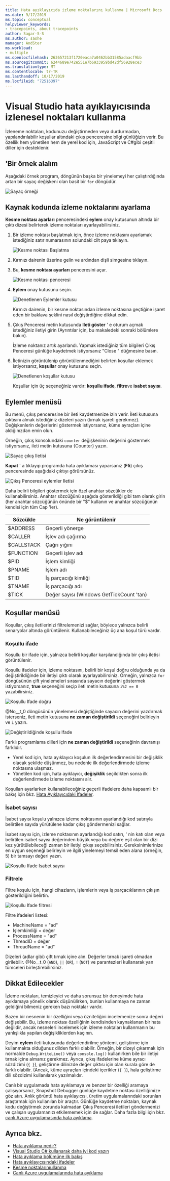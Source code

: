 ```yaml
---
title: Hata ayıklayıcıda izleme noktalarını kullanma | Microsoft Docs
ms.date: 9/17/2019
ms.topic: conceptual
helpviewer_keywords:
- tracepoints, about tracepoints
author: Sagar-S-S
ms.author: sashe
manager: AndSter
ms.workload:
- multiple
ms.openlocfilehash: 263657213f1720eaca7a0462bb31585adaacf9bb
ms.sourcegitcommit: 6244689e742e551e7b6933959bd42df56928ece3
ms.translationtype: MT
ms.contentlocale: tr-TR
ms.lasthandoff: 10/17/2019
ms.locfileid: "72516397"
---
```

# <a name="use-tracepoints-in-the-visual-studio-debugger"></a>Visual Studio hata ayıklayıcısında izlenesel noktaları kullanma

İzleneme noktaları, kodunuzu değiştirmeden veya durdurmadan, yapılandırılabilir koşullar altındaki çıkış penceresine bilgi günlüğizin verir. Bu özellik hem yönetilen hem de yerel kod için, JavaScript ve C#gibi çeşitli diller için desteklenir.

## <a name="let39s-take-an-example"></a>&#39;Bir örnek alalım

Aşağıdaki örnek program, döngünün başka bir yinelemeyi her çalıştırdığında artan bir sayaç değişkeni olan basit bir `for` döngüdür.

![Sayaç örneği](../debugger/media/counterexample.png "Sayaç örneği")

## <a name="set-tracepoints-in-source-code"></a>Kaynak kodunda izleme noktalarını ayarlama

**Kesme noktası ayarları** penceresindeki **eylem** onay kutusunun altında bir çıktı dizesi belirterek izleme noktaları ayarlayabilirsiniz.

1. Bir izleme noktası başlatmak için, önce izleme noktasını ayarlamak istediğiniz satır numarasının solundaki cilt paya tıklayın.

   ![Kesme noktası Başlatma](../debugger/media/breakpointinitialization.png "Kesme noktası Başlatma")

2. Kırmızı dairenin üzerine gelin ve ardından dişli simgesine tıklayın.
3. Bu, **kesme noktası ayarları** penceresini açar.

   ![Kesme noktası penceresi](../debugger/media/breakpointwindow.png "Kesme noktası penceresi")

4. **Eylem** onay kutusunu seçin.

   ![Denetlenen Eylemler kutusu](../debugger/media/checkedactionsbox.png "Denetlenen Eylemler kutusu")

   Kırmızı dairenin, bir kesme noktasından izleme noktasına geçtiğine işaret eden bir baklava şeklini nasıl değiştirdiğine dikkat edin.

5. Çıkış Penceresi metin kutusunda **Ileti göster** ' e oturum açmak istediğiniz iletiyi girin (Ayrıntılar için, bu makaledeki sonraki bölümlere bakın).

   İzleme noktanız artık ayarlandı. Yapmak istediğiniz tüm bilgileri Çıkış Penceresi günlüğe kaydetmek istiyorsanız &quot;Close &quot; düğmesine basın.

6. İletinizin görüntülenip görüntülenmediğini belirten koşullar eklemek istiyorsanız, **koşullar** onay kutusunu seçin.

   ![Denetlenen koşullar kutusu](../debugger/media/checkedconditionsbox.png "Denetlenen koşullar kutusu")

   Koşullar için üç seçeneğiniz vardır: **koşullu ifade**, **filtre**ve **isabet sayısı**.

## <a name="actions-menu"></a>Eylemler menüsü

Bu menü, çıkış penceresine bir ileti kaydetmenize izin verir. İleti kutusuna çıktısını almak istediğiniz dizeleri yazın (tırnak işareti gerekmez). Değişkenlerin değerlerini göstermek istiyorsanız, küme ayraçları içine aldığınızdan emin olun.

Örneğin, çıkış konsolundaki `counter` değişkeninin değerini göstermek istiyorsanız, ileti metin kutusuna {Counter} yazın.

![Sayaç çıkış Iletisi](../debugger/media/counteroutputmessage.png "Sayaç çıkış Iletisi")

**Kapat** ' a tıklayıp programda hata ayıklaması yaparsanız (**F5**) çıkış penceresinde aşağıdaki çıktıyı görürsünüz.

![Çıkış Penceresi eylemler Iletisi](../debugger/media/actionsmessageinoutputwindow.png "Çıkış Penceresi eylemler Iletisi")

Daha belirli bilgileri göstermek için özel anahtar sözcükler de kullanabilirsiniz. Anahtar sözcüğünü aşağıda gösterildiği gibi tam olarak girin (her anahtar sözcüğünün önünde bir "$" kullanın ve anahtar sözcüğünün kendisi için tüm Cap 'ler).

| Sözcükle | Ne görüntülenir |
| --- | --- |
| $ADDRESS | Geçerli yönerge |
| $CALLER | İşlev adı çağırma |
| $CALLSTACK | Çağrı yığını |
| $FUNCTION | Geçerli işlev adı |
| $PID | İşlem kimliği |
| $PNAME | İşlem adı |
| $TID | İş parçacığı kimliği |
| $TNAME   | İş parçacığı adı |
| $TICK | Değer sayısı (Windows GetTickCount 'tan) |

## <a name="conditions-menu"></a>Koşullar menüsü

Koşullar, çıkış iletilerinizi filtrelemenizi sağlar, böylece yalnızca belirli senaryolar altında görüntülenir. Kullanabileceğiniz üç ana koşul türü vardır.

### <a name="conditional-expression"></a>Koşullu ifade
Koşullu bir ifade için, yalnızca belirli koşullar karşılandığında bir çıkış iletisi görüntülenir.

Koşullu ifadeler için, izleme noktasını, belirli bir koşul doğru olduğunda ya da değiştirildiğinde bir iletiyi çıktı olarak ayarlayabilirsiniz. Örneğin, yalnızca `for` döngüsünün çift yinelemeleri sırasında sayacın değerini göstermek istiyorsanız, **true** seçeneğini seçip ileti metin kutusuna `i%2 == 0` yazabilirsiniz.

![Koşullu Ifade doğru](../debugger/media/conditionalexpressionistrue.png "Koşullu Ifade doğru")

@No__t_0 döngüsünün yinelemesi değiştiğinde sayacın değerini yazdırmak isterseniz, ileti metin kutusuna **ne zaman değiştirildi** seçeneğini belirleyin ve `i` yazın.

![Değiştirildiğinde koşullu Ifade](../debugger/media/conditionalexpressionwhenchanged.png "Değiştirildiğinde koşullu Ifade")

Farklı programlama dilleri için **ne zaman değiştirildi** seçeneğinin davranışı farklıdır.

- Yerel kod için, hata ayıklayıcı koşulun ilk değerlendirmesini bir değişiklik olacak şekilde düşünmez, bu nedenle ilk değerlendirmede izleme noktasına ulaşmaz.
- Yönetilen kod için, hata ayıklayıcı, **değişiklik** seçildikten sonra ilk değerlendirmede izleme noktasını alır.

Koşulları ayarlarken kullanabileceğiniz geçerli ifadelere daha kapsamlı bir bakış için bkz. [Hata Ayıklayıcıdaki İfadeler](expressions-in-the-debugger.md).

### <a name="hit-count"></a>İsabet sayısı
İsabet sayısı koşulu yalnızca izleme noktasının ayarlandığı kod satırıyla belirtilen sayıda yürütülene kadar çıkış göndermenizi sağlar.

İsabet sayısı için, izleme noktasının ayarlandığı kod satırı, ' nin katı olan veya belirtilen isabet sayısı değerinden büyük veya bu değere eşit olan bir dizi kez yürütülebileceği zaman bir iletiyi çıkışı seçebilirsiniz. Gereksinimlerinize en uygun seçeneği belirleyin ve ilgili yinelemeyi temsil eden alana (örneğin, 5) bir tamsayı değeri yazın.

![Koşullu Ifade Isabet sayısı](../debugger/media/conditionalexpressionhitcount.png "Koşullu Ifade Isabet sayısı")

### <a name="filter"></a>Filtrele
Filtre koşulu için, hangi cihazların, işlemlerin veya iş parçacıklarının çıkışın gösterildiğini belirtin.

![Koşullu Ifade filtresi](../debugger/media/conditionalexpressionfilter.png "Koşullu Ifade filtresi")

Filtre ifadeleri listesi:

- MachineName = "ad"
- Işlemkimliği = değer
- ProcessName = "ad"
- ThreadID = değer
- ThreadName = "ad"

Dizeleri (adlar gibi) çift tırnak içine alın. Değerler tırnak işareti olmadan girilebilir. @No__t_0 (`AND`), `||` (`OR`), `!` (`NOT`) ve parantezleri kullanarak yan tümceleri birleştirebilirsiniz.

## <a name="considerations"></a>Dikkat Edilecekler

İzleme noktaları, temizleyici ve daha sorunsuz bir deneyimde hata ayıklamaya yönelik olarak düşünülirken, bunları kullanmaya ne zaman geldiğini bilmeniz gereken bazı noktalar vardır.

Bazen bir nesnenin bir özelliğini veya özniteliğini incelemenize sonra değeri değişebilir. Bu, izleme noktası özelliğinin kendisinden kaynaklanan bir hata değildir, ancak nesneleri incelemek için izleme noktaları kullanmanın bu yanlışlıkla yapılan değişikliklerden kaçının.

Deyim **eylem** ileti kutusunda değerlendirilme yöntemi, geliştirme için kullanmakta olduğunuz dilden farklı olabilir. Örneğin, bir dizeyi çıkarmak için normalde `Debug.WriteLine()` veya `console.log()` kullanırken bile bir iletiyi tırnak içine almanız gerekmez. Ayrıca, çıkış ifadelerine küme ayracı sözdizimi (`{ }`), geliştirme dilinizde değer çıktısı için olan kurala göre de farklı olabilir. (Ancak, küme ayraçları içindeki içerikler (`{ }`), hala geliştirme dili sözdizimi kullanılarak yazılmalıdır.

Canlı bir uygulamada hata ayıklamaya ve benzer bir özelliği aramaya çalışıyorsanız, Snapshot Debugger günlüğe kaydetme noktası özelliğimize göz atın. Anlık görüntü hata ayıklayıcısı, üretim uygulamalarındaki sorunları araştırmak için kullanılan bir araçtır. Günlüğe kaydetme noktaları, kaynak kodu değiştirmek zorunda kalmadan Çıkış Penceresi iletileri göndermenizi ve çalışan uygulamanızı etkilememek için de sağlar. Daha fazla bilgi için bkz. [canlı Azure uygulamasında hata ayıklama](../debugger/debug-live-azure-applications.md).

## <a name="see-also"></a>Ayrıca bkz.

- [Hata ayıklama nedir?](../debugger/what-is-debugging.md)
- [Visual Studio C# kullanarak daha iyi kod yazın](../debugger/write-better-code-with-visual-studio.md)
- [Hata ayıklama bölümüne ilk bakış](../debugger/debugger-feature-tour.md)
- [Hata ayıklayıcısındaki ifadeler](expressions-in-the-debugger.md)
- [Kesme noktalarınıullanma](../debugger/using-breakpoints.md)
- [Canlı Azure uygulamalarında hata ayıklama](../debugger/debug-live-azure-applications.md)
